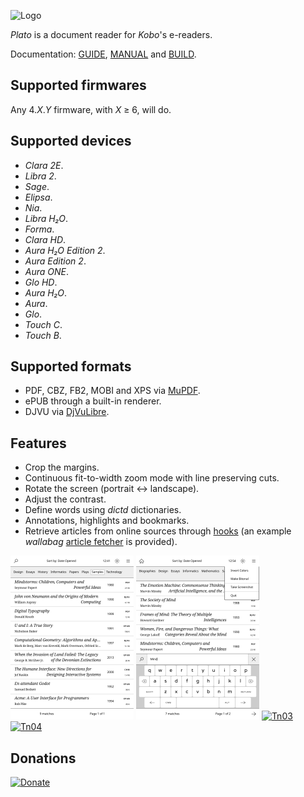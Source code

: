 ![Logo](artworks/plato-logo.svg)

*Plato* is a document reader for *Kobo*'s e-readers.

Documentation: [GUIDE](doc/GUIDE.md), [MANUAL](doc/MANUAL.md) and [BUILD](doc/BUILD.md).

## Supported firmwares

Any 4.*X*.*Y* firmware, with *X* ≥ 6, will do.

## Supported devices

- *Clara 2E*.
- *Libra 2*.
- *Sage*.
- *Elipsa*.
- *Nia*.
- *Libra H₂O*.
- *Forma*.
- *Clara HD*.
- *Aura H₂O Edition 2*.
- *Aura Edition 2*.
- *Aura ONE*.
- *Glo HD*.
- *Aura H₂O*.
- *Aura*.
- *Glo*.
- *Touch C*.
- *Touch B*.

## Supported formats

- PDF, CBZ, FB2, MOBI and XPS via [MuPDF](https://mupdf.com/index.html).
- ePUB through a built-in renderer.
- DJVU via [DjVuLibre](http://djvu.sourceforge.net/index.html).

## Features

- Crop the margins.
- Continuous fit-to-width zoom mode with line preserving cuts.
- Rotate the screen (portrait ↔ landscape).
- Adjust the contrast.
- Define words using *dictd* dictionaries.
- Annotations, highlights and bookmarks.
- Retrieve articles from online sources through [hooks](doc/HOOKS.md) (an example *wallabag* [article fetcher](doc/ARTICLE_FETCHER.md) is provided).

[![Tn01](artworks/thumbnail01.png)](artworks/screenshot01.png) [![Tn02](artworks/thumbnail02.png)](artworks/screenshot02.png) [![Tn03](artworks/thumbnail03.png)](artworks/screenshot03.png) [![Tn04](artworks/thumbnail04.png)](artworks/screenshot04.png)

## Donations

[![Donate](https://img.shields.io/badge/Donate-PayPal-green.svg)](https://www.paypal.com/cgi-bin/webscr?cmd=_s-xclick&hosted_button_id=KNAR2VKYRYUV6)
